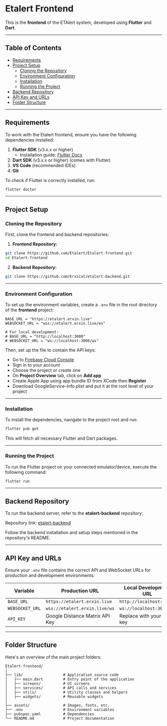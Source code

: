 # Etalert Frontend

This is the **frontend** of the ETAlert system, developed using **Flutter** and **Dart**.

---

## Table of Contents
- [Requirements](#requirements)
- [Project Setup](#project-setup)
  - [Cloning the Repository](#cloning-the-repository)
  - [Environment Configuration](#environment-configuration)
  - [Installation](#installation)
  - [Running the Project](#running-the-project)
- [Backend Repository](#backend-repository)
- [API Key and URLs](#api-key-and-urls)
- [Folder Structure](#folder-structure)

---

## Requirements
To work with the Etalert frontend, ensure you have the following dependencies installed:

1. **Flutter SDK** (v3.x.x or higher)
   - Installation guide: [Flutter Docs](https://docs.flutter.dev/get-started/install)
2. **Dart SDK** (v3.x.x or higher) (comes with Flutter)
3. **VS Code** (recommended IDEs)
4. **Git**

To check if Flutter is correctly installed, run:
```bash
flutter doctor
```

---

## Project Setup

### Cloning the Repository
First, clone the frontend and backend repositories:

1. **Frontend Repository:**
```bash
git clone https://github.com/Etalert/Etalert-frontend.git
cd Etalert-frontend
```

2. **Backend Repository:**
```bash
git clone https://github.com/Erxical/etalert-backend.git
```

---

### Environment Configuration
To set up the environment variables, create a `.env` file in the root directory of the **frontend** project:

```plaintext
BASE_URL = "https://etalert.erxin.live"
WEBSOCKET_URL = "wss://etalert.erxin.live/ws"

# For local development:
# BASE_URL = "http://localhost:3000"
# WEBSOCKET_URL = "ws://localhost:3000/ws"
```

Then, set up the file to contain the API keys:
- Go to [Firebase Cloud Console](https://console.firebase.google.com/)
- Sign in to your account
- Choose the project or create one
- On **Project Overview** tab, click on **Add app**
- Create Apple App using app bundle ID from XCode then **Register**
- Download GoogleService-Info.plist and put it at the root level of your project
---

### Installation
To install the dependencies, navigate to the project root and run:

```bash
flutter pub get
```

This will fetch all necessary Flutter and Dart packages.

---

### Running the Project
To run the Flutter project on your connected emulator/device, execute the following command:

```bash
flutter run
```

---

## Backend Repository
To run the backend server, refer to the **etalert-backend** repository:

Repository link: [etalert-backend](https://github.com/Erxical/etalert-backend.git)

Follow the backend installation and setup steps mentioned in the repository's README.

---

## API Key and URLs
Ensure your `.env` file contains the correct API and WebSocket URLs for production and development environments:

| Variable          | Production URL                       | Local Development URL       |
|-------------------|--------------------------------------|-----------------------------|
| `BASE_URL`        | `https://etalert.erxin.live`         | `http://localhost:3000`     |
| `WEBSOCKET_URL`   | `wss://etalert.erxin.live/ws`        | `ws://localhost:3000/ws`    |
| `API_KEY`         | Google Distance Matrix API Key       | Replace with your own key   |

---

## Folder Structure
Here's an overview of the main project folders:
```
Etalert-frontend/
│
├── lib/                  # Application source code
│   ├── main.dart         # Entry point of the application
│   ├── screens/          # UI screens
│   ├── services/         # API calls and services
│   ├── utils/            # Utility classes and helpers
│   ├── widgets/          # Reusable widgets
│
├── assets/               # Images, fonts, etc.
├── .env                  # Environment variables
├── pubspec.yaml          # Dependencies
└── README.md             # Project documentation
```
